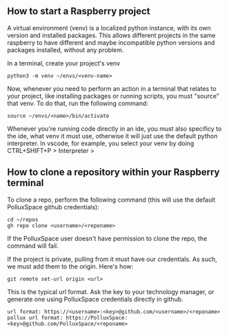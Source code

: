 
## How to start a Raspberry project

A virtual environment (venv) is a localized python instance, with its own version and installed packages. This allows different projects in the same raspberry to have different and maybe incompatible python versions and packages installed, without any problem.

In a terminal, create your project's venv

```
python3 -m venv ~/envs/<venv-name>
```

Now, whenever you need to perform an action in a terminal that relates to your project, like installing packages or running scripts, you must "source" that venv. To do that, run the following command:

```
source ~/envs/<name>/bin/activate
```

Whenever you're running code directly in an ide, you must also specificy to the ide, what venv it must use, otherwise it will just use the default python interpreter. In vscode, for example, you select your venv by doing CTRL+SHIFT+P > Interpreter > <venv-name>

## How to clone a repository within your Raspberry terminal

To clone a repo, perform the following command (this will use the default PolluxSpace github credentials):
```
cd ~/repos
gh repo clone <username>/<reponame>
```
If the PolluxSpace user doesn't have permission to clone the repo, the command will fail.

If the project is private, pulling from it must have our credentials. As such, we must add them to the origin. Here's how:

```
git remote set-url origin <url>
```

This is the typical url format. Ask the key to your technology manager, or generate one using PolluxSpace credentials directly in github.

```
url format: https://<username>:<key>@github.com/<username>/<reponame>
pollux url format: https://PolluxSpace:<key>@github.com/PolluxSpace/<reponame>

```

